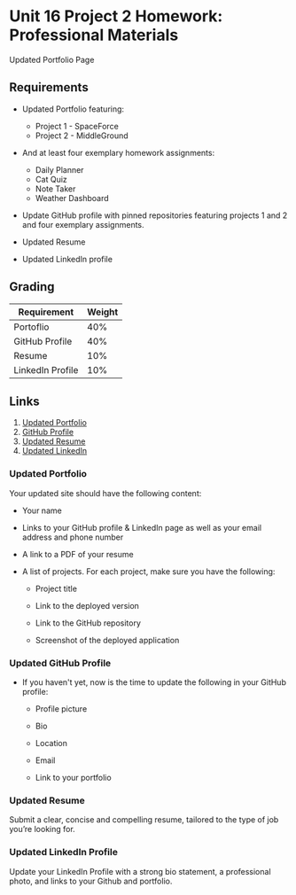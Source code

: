 # Unit 16 Project 2 Homework: Professional Materials
Updated Portfolio Page

## Requirements
* Updated Portfolio featuring: 
  * Project 1 - SpaceForce 
  * Project 2 - MiddleGround 

* And at least four exemplary homework assignments:
  * Daily Planner
  * Cat Quiz
  * Note Taker
  * Weather Dashboard

* Update GitHub profile with pinned repositories featuring projects 1 and 2 and four exemplary assignments. 

* Updated Resume

* Updated LinkedIn profile


## Grading

| Requirement      | Weight |
|---               |---     |
| Portoflio        | 40%    |
| GitHub Profile   | 40%    |
| Resume           | 10%    |
| LinkedIn Profile | 10%    |


## Links

1. [Updated Portfolio](https://donnaxnguyen.github.io/updated-portfolio/)
2. [GitHub Profile](https://github.com/donnaxnguyen)
3. [Updated Resume](https://github.com/donnaxnguyen/updated-portfolio/blob/master/assets/Resume.pdf)
4. [Updated LinkedIn](https://www.linkedin.com/in/donna-nguyen01/)

### Updated Portfolio

Your updated site should have the following content:

* Your name

* Links to your GitHub profile & LinkedIn page as well as your email address and phone number

* A link to a PDF of your resume

* A list of projects. For each project, make sure you have the following:

  * Project title

  * Link to the deployed version

  * Link to the GitHub repository

  * Screenshot of the deployed application


### Updated GitHub Profile 

* If you haven't yet, now is the time to update the following in your GitHub profile: 

    * Profile picture

    * Bio

    * Location

    * Email

    * Link to your portfolio



### Updated Resume 

Submit a clear, concise and compelling resume, tailored to the type of job you’re looking for.


### Updated LinkedIn Profile 

Update your LinkedIn Profile with a strong bio statement, a professional photo, and links to your Github and portfolio.

